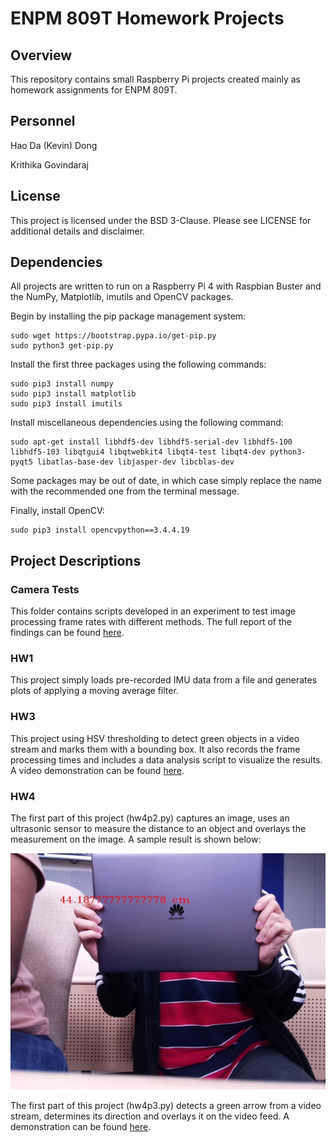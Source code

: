 # ENPM 809T Homework Projects

## Overview
This repository contains small Raspberry Pi projects created mainly as homework assignments for ENPM 809T.


## Personnel
Hao Da (Kevin) Dong

Krithika Govindaraj


## License
This project is licensed under the BSD 3-Clause. Please see LICENSE for additional details and disclaimer.


## Dependencies
All projects are written to run on a Raspberry Pi 4 with Raspbian Buster and the NumPy, Matplotlib, imutils and OpenCV packages. 

Begin by installing the pip package management system:
```
sudo wget https://bootstrap.pypa.io/get-pip.py
sudo python3 get-pip.py
```

Install the first three packages using the following commands:
```
sudo pip3 install numpy
sudo pip3 install matplotlib
sudo pip3 install imutils
```

Install miscellaneous dependencies using the following command:
```
sudo apt-get install libhdf5-dev libhdf5-serial-dev libhdf5-100 libhdf5-103 libqtgui4 libqtwebkit4 libqt4-test libqt4-dev python3-pyqt5 libatlas-base-dev libjasper-dev libcblas-dev
```
Some packages may be out of date, in which case simply replace the name with the recommended one from the terminal message.

Finally, install OpenCV:
```
sudo pip3 install opencvpython==3.4.4.19
```


## Project Descriptions
### Camera Tests
This folder contains scripts developed in an experiment to test image processing frame rates with different methods. The full report of the findings can be found [here](https://drive.google.com/open?id=1KLKIgwJfjE9o8D8slrBwm32g_HOr_GaC).

### HW1
This project simply loads pre-recorded IMU data from a file and generates plots of applying a moving average filter. 

### HW3
This project using HSV thresholding to detect green objects in a video stream and marks them with a bounding box. It also records the frame processing times and includes a data analysis script to visualize the results. A video demonstration can be found [here](https://www.youtube.com/watch?v=9mKCg7fJaD4).

### HW4
The first part of this project (hw4p2.py) captures an image, uses an ultrasonic sensor to measure the distance to an object and overlays the measurement on the image. A sample result is shown below:
<p align="center">
    <img src="/hw4/distanceSensing.jpg">
</p>

The first part of this project (hw4p3.py) detects a green arrow from a video stream, determines its direction and overlays it on the video feed. A demonstration can be found [here](https://www.youtube.com/watch?v=-HMfAfHYzMs).
